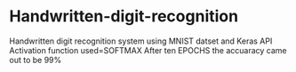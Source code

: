 # Handwritten-digit-recognition
Handwritten digit recognition system using MNIST datset and Keras API
Activation function used=SOFTMAX
After ten EPOCHS the accuaracy came out to be 99%

